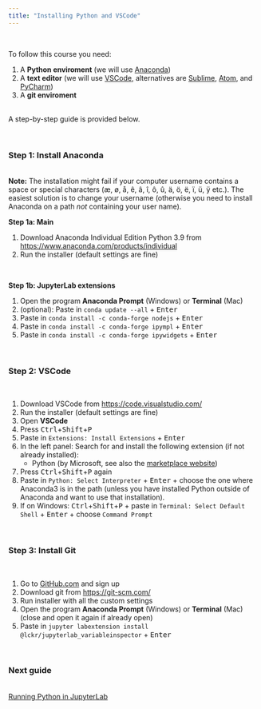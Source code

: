 ```yaml
---
title: "Installing Python and VSCode"
---
```


&nbsp;

To follow this course you need:

1. A **Python enviroment** (we will use [Anaconda](https://www.anaconda.com))
2. A **text editor** (we will use [VSCode](https://code.visualstudio.com/), alternatives are [Sublime](https://www.sublimetext.com/), [Atom](https://atom.io/), and [PyCharm](https://www.jetbrains.com/pycharm/))
3. A **git enviroment**

<br />A step-by-step guide is provided below.
  
&nbsp;

### Step 1: Install Anaconda

<br />**Note:** The installation might fail if your computer username contains a space or special characters (æ, ø, å, ê, â, î, ô, û, ä, ö, ë, ï, ü, ÿ etc.). The easiest solution is to change your username (otherwise you need to install Anaconda on a path *not* containing your user name).

**Step 1a: Main**

1. Download Anaconda Individual Edition Python 3.9 from <https://www.anaconda.com/products/individual>
2. Run the installer (default settings are fine)

&nbsp;

**Step 1b: JupyterLab extensions**

1. Open the program **Anaconda Prompt** (Windows) or **Terminal** (Mac)
2. (optional): Paste in `conda update --all` + <kbd>Enter</kbd>
3. Paste in `conda install -c conda-forge nodejs` + <kbd>Enter</kbd>
4. Paste in `conda install -c conda-forge ipympl` + <kbd>Enter</kbd>
5. Paste in `conda install -c conda-forge ipywidgets` + <kbd>Enter</kbd>
<!-- 3. Paste in `conda install nodejs ipympl` + <kbd>Enter</kbd> -->
<!-- 4. Paste in `jupyter labextension install @jupyterlab/toc @jupyter-widgets/jupyterlab-manager jupyter-matplotlib` + <kbd>Enter</kbd> (it may take a while to complete) -->

&nbsp;

### Step 2: VSCode

&nbsp;

1. Download VSCode from <https://code.visualstudio.com/>
2. Run the installer (default settings are fine)
3. Open **VSCode**
4. Press <kbd>Ctrl</kbd>+<kbd>Shift</kbd>+<kbd>P</kbd>
5. Paste in `Extensions: Install Extensions` + <kbd>Enter</kbd>
6. In the left panel: Search for and install the following extension (if not already installed):
    * Python (by Microsoft, see also the [marketplace website](<https://marketplace.visualstudio.com/items?itemName=ms-python.python>))
7. Press <kbd>Ctrl</kbd>+<kbd>Shift</kbd>+<kbd>P</kbd> again
8. Paste in `Python: Select Interpreter` + <kbd>Enter</kbd> + choose the one where Anaconda3 is in the path (unless you have installed Python outside of Anaconda and want to use that installation).
9. If on Windows: <kbd>Ctrl</kbd>+<kbd>Shift</kbd>+<kbd>P</kbd> + paste in `Terminal: Select Default Shell` + <kbd>Enter</kbd> + choose `Command Prompt`

&nbsp;

### Step 3: Install Git

&nbsp;

1. Go to [GitHub.com](https://github.com/) and sign up
2. Download git from https://git-scm.com/
3. Run installer with all the custom settings
4. Open the program **Anaconda Prompt** (Windows) or **Terminal** (Mac) (close and open it again if already open) 
5. Paste in `jupyter labextension install @lckr/jupyterlab_variableinspector` + <kbd>Enter</kbd>

&nbsp;

### Next guide

<br /> [Running Python in JupyterLab](/guides/jupyterlab)
